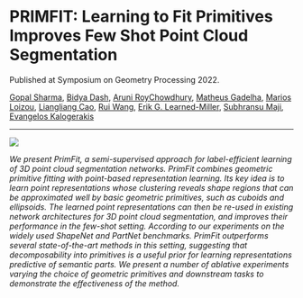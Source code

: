 # PRIMFIT: Learning to Fit Primitives Improves Few Shot Point Cloud Segmentation
Published at Symposium on Geometry Processing 2022.

[Gopal Sharma](https://hippogriff.github.io/), [Bidya Dash](https://www.linkedin.com/in/bidyadash/), [Aruni RoyChowdhury](https://arunirc.github.io/), [Matheus Gadelha](http://mgadelha.me/), [Marios Loizou](https://marios2019.github.io/), [Liangliang Cao](http://llcao.net/), [Rui Wang](https://people.cs.umass.edu/~ruiwang/), [Erik G. Learned-Miller](https://people.cs.umass.edu/~elm/), [Subhransu Maji](https://people.cs.umass.edu/~smaji/), [Evangelos Kalogerakis](https://people.cs.umass.edu/~kalo/)
***
![](image.png)

_We present PrimFit, a  semi-supervised approach for label-efficient learning of 3D point cloud segmentation networks. 
PrimFit combines geometric primitive fitting with point-based representation learning. Its key idea is to learn point representations whose clustering reveals shape regions that can be approximated well by
basic geometric primitives, such as cuboids and ellipsoids. The learned point representations can then be re-used in existing network architectures for 3D point cloud segmentation,
and improves their performance in the few-shot setting. According to our experiments on the widely used ShapeNet and PartNet benchmarks.
PrimFit outperforms several state-of-the-art methods in this setting, suggesting that decomposability into primitives is a useful prior for learning representations predictive of semantic parts.
We present a number of ablative experiments varying the choice of geometric primitives and downstream tasks to demonstrate the effectiveness of the method._
